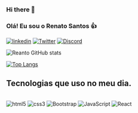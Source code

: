 ### Hi there 👋

### Olá! Eu sou o Renato Santos 👍

[![linkedin](https://img.shields.io/badge/LinkedIn-0077B5?style=for-the-badge&logo=linkedin&logoColor=white)](https://www.linkedin.com/in/renato-santos1978/)
[![Twitter](https://img.shields.io/badge/Twitter-1DA1F2?style=for-the-badge&logo=twitter&logoColor=white)](https://twitter.com/natoawayrj)
[![Discord](https://img.shields.io/badge/Discord-7289DA?style=for-the-badge&logo=discord&logoColor=white)](https://discord.com/channels/@me)

![Reanto GitHub stats](https://github-readme-stats.vercel.app/api?username=natoawayrj&show_icons=true&theme=dracula)

[![Top Langs](https://github-readme-stats.vercel.app/api/top-langs/?username=natoawayrj&layout=donut-vertical)](https://github.com/natoawayrj/github-readme-stats)



## Tecnologias que uso no meu dia.

<div style="display: inline_block"><br/>
   <img src="https://img.shields.io/badge/HTML5-E34F26?style=for-the-badge&logo=html5&logoColor=white"  alt="html5" aling="center"/>
   <img src="https://img.shields.io/badge/CSS3-1572B6?style=for-the-badge&logo=css3&logoColor=white"  alt="css3" aling="center"/>
   <img src="https://img.shields.io/badge/Bootstrap-563D7C?style=for-the-badge&logo=bootstrap&logoColor=white"  alt="Bootstrap" aling="center"/>
   <img src="https://img.shields.io/badge/JavaScript-F7DF1E?style=for-the-badge&logo=javascript&logoColor=black"  alt="JavaScript" aling="center"/>
   <img src="https://img.shields.io/badge/React-20232A?style=for-the-badge&logo=react&logoColor=61DAFB"  alt="React" aling="center"/>
</div>

